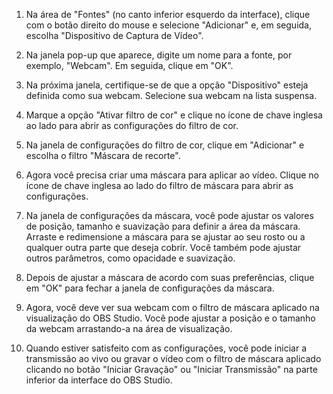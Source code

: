 1. Na área de "Fontes" (no canto inferior esquerdo da interface), clique com o botão direito do mouse e selecione "Adicionar" e, em seguida, escolha "Dispositivo de Captura de Vídeo".

2. Na janela pop-up que aparece, digite um nome para a fonte, por exemplo, "Webcam". Em seguida, clique em "OK".

3. Na próxima janela, certifique-se de que a opção "Dispositivo" esteja definida como sua webcam. Selecione sua webcam na lista suspensa.

4. Marque a opção "Ativar filtro de cor" e clique no ícone de chave inglesa ao lado para abrir as configurações do filtro de cor.

5. Na janela de configurações do filtro de cor, clique em "Adicionar" e escolha o filtro "Máscara de recorte".

6. Agora você precisa criar uma máscara para aplicar ao vídeo. Clique no ícone de chave inglesa ao lado do filtro de máscara para abrir as configurações.

7. Na janela de configurações da máscara, você pode ajustar os valores de posição, tamanho e suavização para definir a área da máscara. Arraste e redimensione a máscara para se ajustar ao seu rosto ou a qualquer outra parte que deseja cobrir. Você também pode ajustar outros parâmetros, como opacidade e suavização.

8. Depois de ajustar a máscara de acordo com suas preferências, clique em "OK" para fechar a janela de configurações da máscara.

9. Agora, você deve ver sua webcam com o filtro de máscara aplicado na visualização do OBS Studio. Você pode ajustar a posição e o tamanho da webcam arrastando-a na área de visualização.

10. Quando estiver satisfeito com as configurações, você pode iniciar a transmissão ao vivo ou gravar o vídeo com o filtro de máscara aplicado clicando no botão "Iniciar Gravação" ou "Iniciar Transmissão" na parte inferior da interface do OBS Studio.
